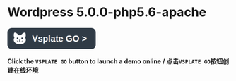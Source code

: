 # Wordpress 5.0.0-php5.6-apache

<a href="https://www.vsplate.com/?docker-compose=https://github.com/vsplate/dcenvs/wordpress/5.0.0-php5.6-apache"><img alt="VSPLATE GO" src="https://raw.githubusercontent.com/vsplate/images/master/vsgo_btn.png" width="200px"></a>

**Click the `VSPLATE GO` button to launch a demo online / 点击`VSPLATE GO`按钮创建在线环境**